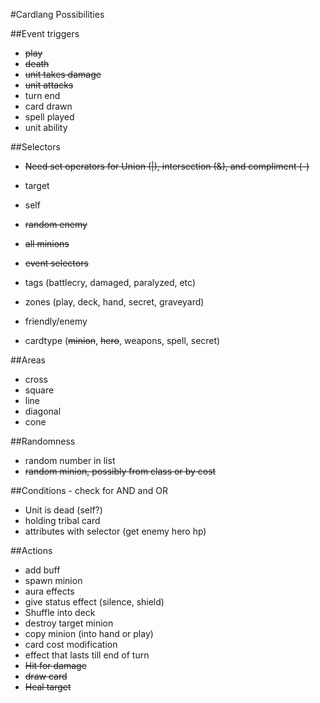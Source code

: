 #Cardlang Possibilities

##Event triggers
* ~~play~~
* ~~death~~
* ~~unit takes damage~~
* ~~unit attacks~~
* turn end
* card drawn
* spell played
* unit ability

##Selectors
* ~~Need set operators for Union (|), intersection (&), and compliment (-)~~
* target
* self
* ~~random enemy~~
* ~~all minions~~
* ~~event selectors~~

* tags (battlecry, damaged, paralyzed, etc)
* zones (play, deck, hand, secret, graveyard)
* friendly/enemy
* cardtype (~~minion~~, ~~hero~~, weapons, spell, secret)

##Areas
* cross
* square
* line
* diagonal
* cone


##Randomness
* random number in list
* ~~random minion, possibly from class or by cost~~

##Conditions - check for AND and OR
* Unit is dead (self?)
* holding tribal card
* attributes with selector (get enemy hero hp)


##Actions
* add buff
* spawn minion
* aura effects
* give status effect (silence, shield)
* Shuffle into deck
* destroy target minion
* copy minion (into hand or play)
* card cost modification
* effect that lasts till end of turn
* ~~Hit for damage~~
* ~~draw card~~
* ~~Heal target~~